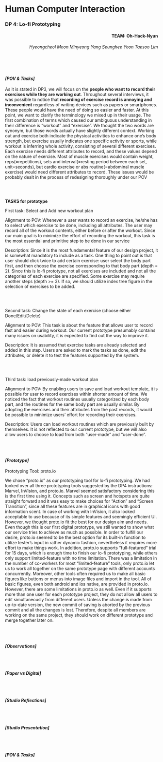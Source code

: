 # Human Computer Interaction

### DP 4: Lo-fi Prototyping

<div markdown="6" style="text-align:right">
	<h4>TEAM: Oh-Hack-Nyun
    	<h6>Hyeongcheol Moon
        	Minyeong Yang
        	Seunghee Yoon
        	Taesoo Lim</h6>
    </h4>
</div>

<br></br>
#### ***[POV & Tasks]***

As it is stated in DP3, we will focus on the **people who want to record their exercises while they are working out**. Throughout several interviews, it was possible to notice that **recording of exercise record is annoying and inconvenient** regardless of writing devices such as papers or smartphones. These people would have the need of doing so easier and faster.
At this point, we want to clarify the terminology we mixed up in their usage. The first combination of terms which caused our ambiguous understanding in their difference is “workout” and “exercise”. We thought the two words are synonym, but those words actually have slightly different context. Working out and exercise both indicate the physical activities to enhance one’s body strength, but exercise usually indicates one specific activity or sports, while workout is inferring whole activity, consisting of several different exercises.
Each exercise needs different attributes to record, and these values depend on the nature of exercise. Most of muscle exercises would contain weight, reps(=repetitions), sets and interval(=resting period between each set, unit=seconds), but cardio exercise or abs routine(=abdominal muscle exercise) would need different attributes to record. These issues would be probably dealt in the process of redesigning thoroughly under our POV

<br></br>

**TASKS for prototype**

First task: Select and Add new workout plan

Alignment to POV:
Whenever a user wants to record an exercise, he/she has to select which exercise to be done, including all attributes. The user may record all of the workout contents, either before or after the workout. Since our main goal is to minimize the effort of recording the workout, this task is the most essential and primitive step to be done in our service

Description:
Since it is the most fundamental feature of our design project, it is somewhat mandatory to include as a task. One thing to point out is that user should click twice to add certain exercise: user select the body part first, and then choose the exercise corresponding to that body part (depth = 2).
Since this is lo-fi prototype, not all exercises are included and not all the categories of each exercise are specified. Some exercise may require another steps (depth >= 3). If so, we should utilize index tree figure in the selection of exercises to be added.

<br></br>

Second task: Change the state of each exercise (choose either Done/Edit/Delete)

Alignment to POV:
This task is about the feature that allows user to record fast and easier during workout. Our current prototype presumably contains many issues on usability, it is expected to find out the way to improve it.

Description:
It is assumed that exercise tasks are already selected and added in this step. Users are asked to mark the tasks as done, edit the attributes, or delete it to test the features supported by the system.

<br></br>

Third task: load previously-made workout plan

Alignment to POV:
By enabling users to save and load workout template, it is possible for user to record exercises within shorter amount of time. We noticed the fact that workout routines usually categorized by each body part, and the routines for the same body part are usually similar. By adopting the exercises and their attributes from the past records, it would be possible to minimize users’ effort for recording their exercises.

Description:
Users can load workout routines which are previously built by themselves. It is not reflected to our current prototype, but we will also allow users to choose to load from both “user-made” and “user-done”.



<br></br>
#### ***[Prototype]***

Prototyping Tool: proto.io

We chose “proto.io” as our prototyping tool for lo-fi prototyping. We had looked over all three prototyping tools suggested by the DP4 instructions: Marvel, InVision, and proto.io. Marvel seemed satisfactory considering this is the first time using it. Concepts such as screen and hotspots are quite straight forward and it was easy to make choices for “Action” and “Screen Transition”, since all these features are in graphical icons with good information scent. In case of working with InVision, it also looked acceptable to use because of its simple features and seemingly efficient UI.
However, we thought proto.io fit the best for our design aim and needs. Even though this is our first digital prototype, we still wanted to show what our service tries to achieve as much as possible. In order to fulfill our desire, proto.io seemed to be the best option for its built-in function to utilize tester’s input in rather dynamic fashion, nevertheless it requires more effort to make things work. In addition, proto.io supports “full-featured” trial for 15 days, which is enough time to finish our lo-fi prototyping, while others only support limited-feature with no time limitation. There was a limitation in the number of co-workers for most “limited-feature” tools, only proto.io let us to work all together on the same prototype page with different accounts concurrently. Moreover, other tools often required us to make all basic figures like buttons or menus into image files and import in the tool. All of basic figures, even both android and ios native, are provided in proto.io.
However, there are some limitations in proto.io as well. Even if it supports more than one user for each prototype project, they do not allow all users to edit simultaneously from different users. Unless the change is made from up-to-date version, the new commit of saving is aborted by the previous commit and all the changes is lost. Therefore, despite all members are working on the same project, they should work on different prototype and merge together later on.


<br></br>
#### ***[Observations]***

<br></br>
#### ***[Paper vs Digital]***

<br></br>
#### ***[Studio Reflections]***

<br></br>
#### ***[Studio Presentation]***

<br></br>
#### ***[POV & Tasks]***

